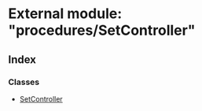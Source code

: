 # External module: "procedures/SetController"

## Index

### Classes

* [SetController](../classes/_procedures_setcontroller_.setcontroller.md)
